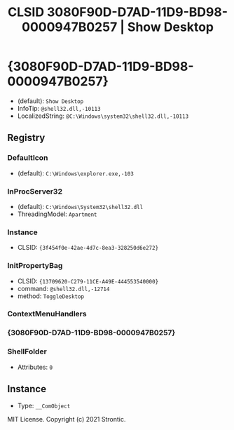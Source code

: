 ﻿---
title: "CLSID 3080F90D-D7AD-11D9-BD98-0000947B0257 | Show Desktop"
excerpt: What is COM-Object CLSID 3080F90D-D7AD-11D9-BD98-0000947B0257?
---

# {3080F90D-D7AD-11D9-BD98-0000947B0257}

* (default): `Show Desktop`
* InfoTip: `@shell32.dll,-10113`
* LocalizedString: `@C:\Windows\system32\shell32.dll,-10113`

## Registry


### DefaultIcon

* (default): `C:\Windows\explorer.exe,-103`

### InProcServer32

* (default): `C:\Windows\System32\shell32.dll`
* ThreadingModel: `Apartment`

### Instance

* CLSID: `{3f454f0e-42ae-4d7c-8ea3-328250d6e272}`

### InitPropertyBag

* CLSID: `{13709620-C279-11CE-A49E-444553540000}`
* command: `@shell32.dll,-12714`
* method: `ToggleDesktop`

### ContextMenuHandlers


### {3080F90D-D7AD-11D9-BD98-0000947B0257}


### ShellFolder

* Attributes: `0`

## Instance

* Type: `__ComObject`

MIT License. Copyright (c) 2021 Strontic.


